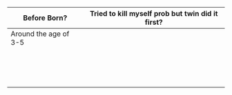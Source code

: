 
| Before Born?          | Tried to kill myself prob but twin did it first? |
| --------------------- | ------------------------------------------------ |
| Around the age of 3-5 |                                                  |
|                       |                                                  |
|                       |                                                  |
|                       |                                                  |
|                       |                                                  |
|                       |                                                  |
|                       |                                                  |
|                       |                                                  |
|                       |                                                  |
|                       |                                                  |
|                       |                                                  |
|                       |                                                  |
|                       |                                                  |
|                       |                                                  |
|                       |                                                  |
|                       |                                                  |
